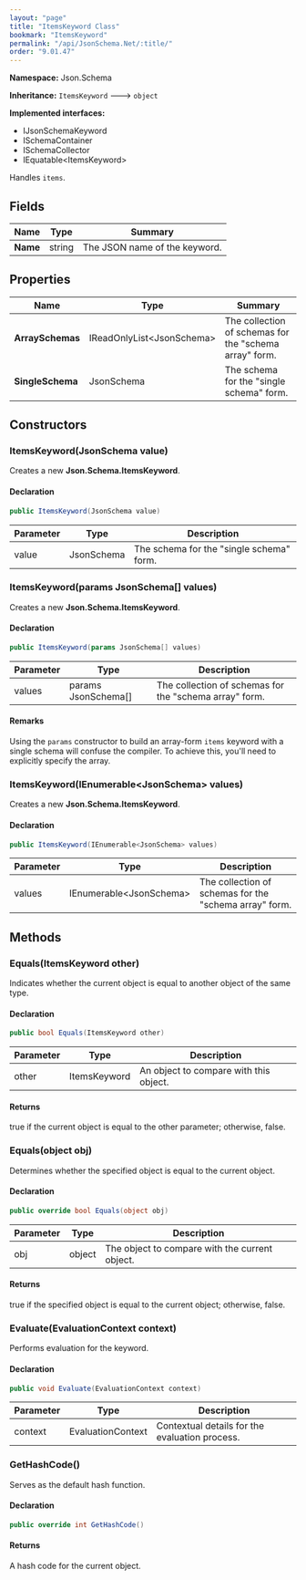 ```yaml
---
layout: "page"
title: "ItemsKeyword Class"
bookmark: "ItemsKeyword"
permalink: "/api/JsonSchema.Net/:title/"
order: "9.01.47"
---
```

**Namespace:** Json.Schema

**Inheritance:**
`ItemsKeyword`
 🡒 
`object`

**Implemented interfaces:**

- IJsonSchemaKeyword
- ISchemaContainer
- ISchemaCollector
- IEquatable\<ItemsKeyword\>

Handles `items`.

## Fields

| Name | Type | Summary |
|---|---|---|
| **Name** | string | The JSON name of the keyword. |

## Properties

| Name | Type | Summary |
|---|---|---|
| **ArraySchemas** | IReadOnlyList\<JsonSchema\> | The collection of schemas for the "schema array" form. |
| **SingleSchema** | JsonSchema | The schema for the "single schema" form. |

## Constructors

### ItemsKeyword(JsonSchema value)

Creates a new **Json.Schema.ItemsKeyword**.

#### Declaration

```c#
public ItemsKeyword(JsonSchema value)
```

| Parameter | Type | Description |
|---|---|---|
| value | JsonSchema | The schema for the "single schema" form. |


### ItemsKeyword(params JsonSchema[] values)

Creates a new **Json.Schema.ItemsKeyword**.

#### Declaration

```c#
public ItemsKeyword(params JsonSchema[] values)
```

| Parameter | Type | Description |
|---|---|---|
| values | params JsonSchema[] | The collection of schemas for the "schema array" form. |


#### Remarks

Using the `params` constructor to build an array-form `items` keyword with a single schema
will confuse the compiler.  To achieve this, you'll need to explicitly specify the array.

### ItemsKeyword(IEnumerable\<JsonSchema\> values)

Creates a new **Json.Schema.ItemsKeyword**.

#### Declaration

```c#
public ItemsKeyword(IEnumerable<JsonSchema> values)
```

| Parameter | Type | Description |
|---|---|---|
| values | IEnumerable\<JsonSchema\> | The collection of schemas for the "schema array" form. |


## Methods

### Equals(ItemsKeyword other)

Indicates whether the current object is equal to another object of the same type.

#### Declaration

```c#
public bool Equals(ItemsKeyword other)
```

| Parameter | Type | Description |
|---|---|---|
| other | ItemsKeyword | An object to compare with this object. |


#### Returns

true if the current object is equal to the <paramref name="other">other</paramref> parameter; otherwise, false.

### Equals(object obj)

Determines whether the specified object is equal to the current object.

#### Declaration

```c#
public override bool Equals(object obj)
```

| Parameter | Type | Description |
|---|---|---|
| obj | object | The object to compare with the current object. |


#### Returns

true if the specified object  is equal to the current object; otherwise, false.

### Evaluate(EvaluationContext context)

Performs evaluation for the keyword.

#### Declaration

```c#
public void Evaluate(EvaluationContext context)
```

| Parameter | Type | Description |
|---|---|---|
| context | EvaluationContext | Contextual details for the evaluation process. |


### GetHashCode()

Serves as the default hash function.

#### Declaration

```c#
public override int GetHashCode()
```


#### Returns

A hash code for the current object.

